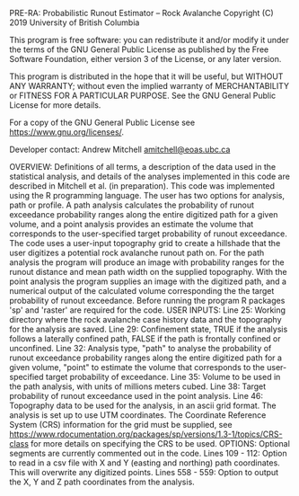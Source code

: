 PRE-RA: Probabilistic Runout Estimator – Rock Avalanche 
Copyright (C) 2019  University of British Columbia

This program is free software: you can redistribute it and/or modify it under the terms of the GNU General Public License as published by the Free Software Foundation, either version 3 of the License, or any later version.

This program is distributed in the hope that it will be useful, but WITHOUT ANY WARRANTY; without even the implied warranty of MERCHANTABILITY or FITNESS FOR A PARTICULAR PURPOSE.  See the GNU General Public License for more details.

For a copy of the GNU General Public License see <https://www.gnu.org/licenses/>.

Developer contact: Andrew Mitchell <amitchell@eoas.ubc.ca>

OVERVIEW:
Definitions of all terms, a description of the data used in the statistical analysis, and details of the analyses implemented in this code are described in Mitchell et al. (in preparation). This code was implemented using the R programming language.
The user has two options for analysis, path or profile. A path analysis calculates the probability of runout exceedance probability ranges along the entire digitized path for a given volume, and a point analysis provides an estimate the volume that corresponds to the user-specified target probability of runout exceedance. The code uses a user-input topography grid to create a hillshade that the user digitizes a potential rock avalanche runout path on. For the path analysis the program will produce an image with probability ranges for the runout distance and mean path width on the supplied topography. With the point analysis the program supplies an image with the digitized path, and a numerical output of the calculated volume corresponding the the target probability of runout exceedance. 
Before running the program R packages 'sp' and 'raster' are required for the code.
USER INPUTS:
Line 25: Working directory where the rock avalanche case history data and the topography for the analysis are saved.
Line 29: Confinement state, TRUE if the analysis follows a laterally confined path, FALSE if the path is frontally confined or unconfined.
Line 32: Analysis type, "path" to analyse the probability of runout exceedance probability ranges along the entire digitized path for a given volume, "point" to estimate the volume that corresponds to the user-specified target probability of exceedance.
Line 35: Volume to be used in the path analysis, with units of millions meters cubed.
Line 38: Target probability of runout exceedance used in the point analysis.
Line 46: Topography data to be used for the analysis, in an ascii grid format. The analysis is set up to use UTM coordinates. The Coordinate Reference System (CRS) information for the grid must be supplied, see https://www.rdocumentation.org/packages/sp/versions/1.3-1/topics/CRS-class for more details on specifying the CRS to be used.
OPTIONS:
Optional segments are currently commented out in the code.
Lines 109 - 112: Option to read in a csv file with X and Y (easting and northing) path coordinates. This will overwrite any digitized points.
Lines 558 - 559: Option to output the X, Y and Z path coordinates from the analysis.
